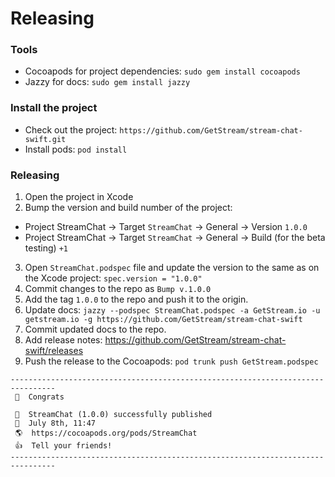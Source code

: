 # Releasing

### Tools
- Cocoapods for project dependencies: `sudo gem install cocoapods`
- Jazzy for docs: `sudo gem install jazzy`

### Install the project
- Check out the project: `https://github.com/GetStream/stream-chat-swift.git`
- Install pods: `pod install`

### Releasing
1. Open the project in Xcode
2. Bump the version and build number of the project:
  - Project StreamChat → Target `StreamChat` → General → Version `1.0.0`
  - Project StreamChat → Target `StreamChat` → General → Build (for the beta testing) `+1`
3. Open `StreamChat.podspec` file and update the version to the same as on the Xcode project: `spec.version = "1.0.0"`
4. Commit changes to the repo as `Bump v.1.0.0`
5. Add the tag `1.0.0` to the repo and push it to the origin.
6. Update docs: `jazzy --podspec StreamChat.podspec -a GetStream.io -u getstream.io -g https://github.com/GetStream/stream-chat-swift`
7. Commit updated docs to the repo.
8. Add release notes: https://github.com/GetStream/stream-chat-swift/releases
9. Push the release to the Cocoapods: `pod trunk push GetStream.podspec`

```
--------------------------------------------------------------------------------
 🎉  Congrats

 🚀  StreamChat (1.0.0) successfully published
 📅  July 8th, 11:47
 🌎  https://cocoapods.org/pods/StreamChat
 👍  Tell your friends!
--------------------------------------------------------------------------------
```
